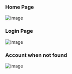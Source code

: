 ### Home Page
![image](https://github.com/user-attachments/assets/dc09ebf5-74b3-47fa-9bf8-03599a60924f)
### Login Page
![image](https://github.com/user-attachments/assets/bc1b65cd-aa9d-4398-bad1-d8af9a74f51e)
### Account when not found
![image](https://github.com/user-attachments/assets/fcd0452c-5d90-4887-abd0-6cd358babcc8)

